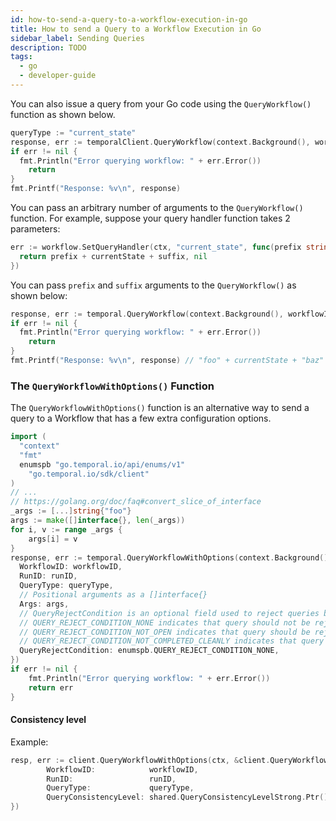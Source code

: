 ```yaml
---
id: how-to-send-a-query-to-a-workflow-execution-in-go
title: How to send a Query to a Workflow Execution in Go
sidebar_label: Sending Queries
description: TODO
tags:
  - go
  - developer-guide
---
```


You can also issue a query from your Go code using the `QueryWorkflow()` function as shown below.

```go
queryType := "current_state"
response, err := temporalClient.QueryWorkflow(context.Background(), workflowID, runID, queryType)
if err != nil {
  fmt.Println("Error querying workflow: " + err.Error())
	return
}
fmt.Printf("Response: %v\n", response)
```

You can pass an arbitrary number of arguments to the `QueryWorkflow()` function.
For example, suppose your query handler function takes 2 parameters:

```go
err := workflow.SetQueryHandler(ctx, "current_state", func(prefix string, suffix string) (string, error) {
  return prefix + currentState + suffix, nil
})
```

You can pass `prefix` and `suffix` arguments to the `QueryWorkflow()` as shown below:

```go
response, err := temporal.QueryWorkflow(context.Background(), workflowID, runID, queryType, "foo", "baz")
if err != nil {
  fmt.Println("Error querying workflow: " + err.Error())
	return
}
fmt.Printf("Response: %v\n", response) // "foo" + currentState + "baz"
```

### The `QueryWorkflowWithOptions()` Function

The `QueryWorkflowWithOptions()` function is an alternative way to send a query to a Workflow that has a few extra configuration options.

```go
import (
  "context"
  "fmt"
  enumspb "go.temporal.io/api/enums/v1"
	"go.temporal.io/sdk/client"
)
// ...
// https://golang.org/doc/faq#convert_slice_of_interface
_args := [...]string{"foo"}
args := make([]interface{}, len(_args))
for i, v := range _args {
	args[i] = v
}
response, err := temporal.QueryWorkflowWithOptions(context.Background(), &client.QueryWorkflowWithOptionsRequest{
  WorkflowID: workflowID,
  RunID: runID,
  QueryType: queryType,
  // Positional arguments as a []interface{}
  Args: args,
  // QueryRejectCondition is an optional field used to reject queries based on workflow state.
  // QUERY_REJECT_CONDITION_NONE indicates that query should not be rejected.
  // QUERY_REJECT_CONDITION_NOT_OPEN indicates that query should be rejected if workflow is not open.
  // QUERY_REJECT_CONDITION_NOT_COMPLETED_CLEANLY indicates that query should be rejected if workflow did not complete cleanly (e.g. terminated, canceled timeout etc...).
  QueryRejectCondition: enumspb.QUERY_REJECT_CONDITION_NONE,
})
if err != nil {
	fmt.Println("Error querying workflow: " + err.Error())
	return err
}
```

#### Consistency level

Example:

```go
resp, err := client.QueryWorkflowWithOptions(ctx, &client.QueryWorkflowWithOptionsRequest{
        WorkflowID:            workflowID,
        RunID:                 runID,
        QueryType:             queryType,
        QueryConsistencyLevel: shared.QueryConsistencyLevelStrong.Ptr(),
})
```
